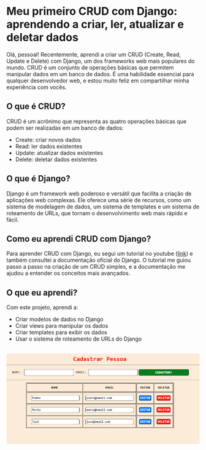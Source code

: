 # Meu primeiro CRUD com Django: aprendendo a criar, ler, atualizar e deletar dados

Olá, pessoal! Recentemente, aprendi a criar um CRUD (Create, Read, Update e Delete) com Django, um dos frameworks web mais populares do mundo. CRUD é um conjunto de operações básicas que permitem manipular dados em um banco de dados. É uma habilidade essencial para qualquer desenvolvedor web, e estou muito feliz em compartilhar minha experiência com vocês.

## O que é CRUD?

CRUD é um acrônimo que representa as quatro operações básicas que podem ser realizadas em um banco de dados:

- Create: criar novos dados
- Read: ler dados existentes
- Update: atualizar dados existentes
- Delete: deletar dados existentes

## O que é Django?

Django é um framework web poderoso e versátil que facilita a criação de aplicações web complexas. Ele oferece uma série de recursos, como um sistema de modelagem de dados, um sistema de templates e um sistema de roteamento de URLs, que tornam o desenvolvimento web mais rápido e fácil.

## Como eu aprendi CRUD com Django?

Para aprender CRUD com Django, eu segui um tutorial no youtube ([link](https://youtu.be/ZXli2MJyRyk?si=uM1_QeTURdgnS3CN)) e também consultei a documentação oficial do Django. O tutorial me guiou passo a passo na criação de um CRUD simples, e a documentação me ajudou a entender os conceitos mais avançados.

## O que eu aprendi?

Com este projeto, aprendi a:

- Criar modelos de dados no Django
- Criar views para manipular os dados
- Criar templates para exibir os dados
- Usar o sistema de roteamento de URLs do Django

##

![img](/crudsimples.png)